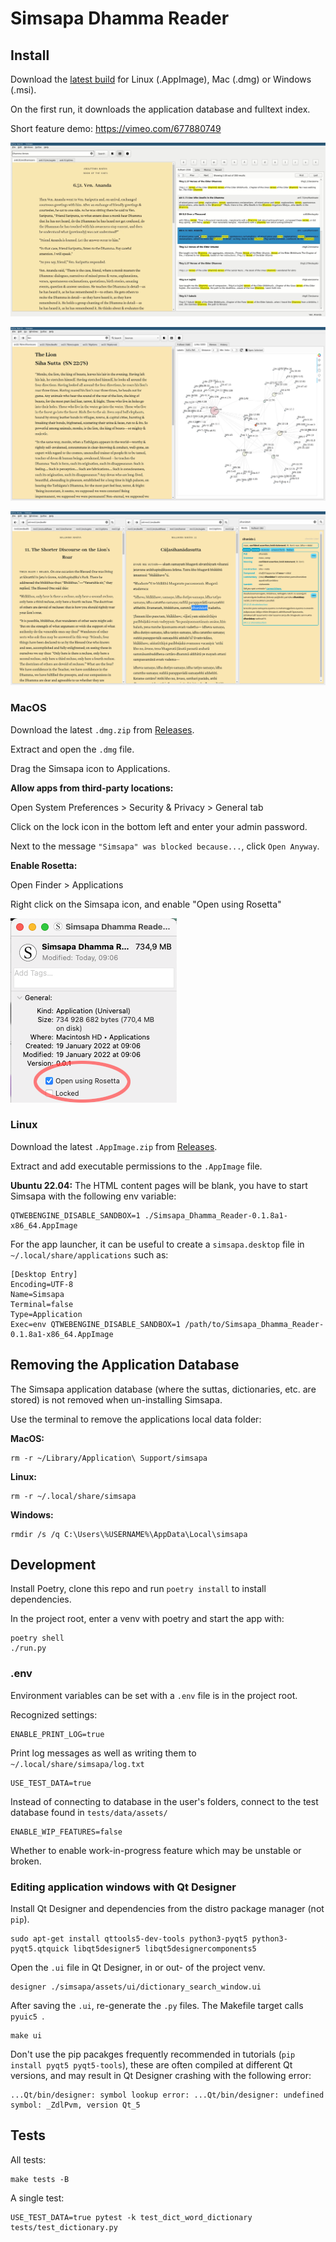# Simsapa Dhamma Reader

## Install

Download the [latest build](https://www.dropbox.com/sh/j26b8sb955hj5x6/AABh0SCsRA7bY1bTGhKA5x1Pa?dl=0) for Linux (.AppImage), Mac (.dmg) or Windows (.msi).

On the first run, it downloads the application database and fulltext index.

Short feature demo: <https://vimeo.com/677880749>

![Sutta Search](docs/sutta-search-screenshot.jpg)

![Sutta Links](docs/sutta-links-screenshot.jpg)

![Sutta Study](docs/sutta-study-screenshot.png)

### MacOS

Download the latest `.dmg.zip` from [Releases](https://github.com/simsapa/simsapa/releases/).

Extract and open the `.dmg` file.

Drag the Simsapa icon to Applications.

**Allow apps from third-party locations:**

Open System Preferences > Security & Privacy > General tab

Click on the lock icon in the bottom left and enter your admin password.

Next to the message `"Simsapa" was blocked because...`, click `Open Anyway`.

**Enable Rosetta:**

Open Finder > Applications

Right click on the Simsapa icon, and enable "Open using Rosetta"

![Enable Rosetta](./docs/macos-open-using-rosetta_crop.png)

### Linux

Download the latest `.AppImage.zip` from [Releases](https://github.com/simsapa/simsapa/releases/).

Extract and add executable permissions to the `.AppImage` file.

**Ubuntu 22.04:** The HTML content pages will be blank, you have to start Simsapa with the following env variable:

``` shell
QTWEBENGINE_DISABLE_SANDBOX=1 ./Simsapa_Dhamma_Reader-0.1.8a1-x86_64.AppImage
```

For the app launcher, it can be useful to create a `simsapa.desktop` file in `~/.local/share/applications` such as:

```
[Desktop Entry]
Encoding=UTF-8
Name=Simsapa
Terminal=false
Type=Application
Exec=env QTWEBENGINE_DISABLE_SANDBOX=1 /path/to/Simsapa_Dhamma_Reader-0.1.8a1-x86_64.AppImage
```

## Removing the Application Database

The Simsapa application database (where the suttas, dictionaries, etc. are stored) is not removed when un-installing Simsapa.

Use the terminal to remove the applications local data folder:

**MacOS:**

``` shell
rm -r ~/Library/Application\ Support/simsapa
```

**Linux:**

``` shell
rm -r ~/.local/share/simsapa
```

**Windows:**

``` shell
rmdir /s /q C:\Users\%USERNAME%\AppData\Local\simsapa
```

## Development

Install Poetry, clone this repo and run `poetry install` to install dependencies.

In the project root, enter a venv with poetry and start the app with:

``` shell
poetry shell
./run.py
```

### .env

Environment variables can be set with a `.env` file is in the project root.

Recognized settings:

```
ENABLE_PRINT_LOG=true
```

Print log messages as well as writing them to `~/.local/share/simsapa/log.txt`

```
USE_TEST_DATA=true
```

Instead of connecting to database in the user's folders, connect to the test
database found in `tests/data/assets/`

```
ENABLE_WIP_FEATURES=false
```

Whether to enable work-in-progress feature which may be unstable or broken.

### Editing application windows with Qt Designer

Install Qt Designer and dependencies from the distro package manager (not `pip`).

``` shell
sudo apt-get install qttools5-dev-tools python3-pyqt5 python3-pyqt5.qtquick libqt5designer5 libqt5designercomponents5
```

Open the `.ui` file in Qt Designer, in or out- of the project venv.

``` shell
designer ./simsapa/assets/ui/dictionary_search_window.ui
```

After saving the `.ui`, re-generate the `.py` files. The Makefile target calls `pyuic5 `.

``` shell
make ui
```

Don't use the pip pacakges frequently recommended in tutorials (`pip install
pyqt5 pyqt5-tools`), these are often compiled at different Qt versions, and may
result in Qt Designer crashing with the following error:

```
...Qt/bin/designer: symbol lookup error: ...Qt/bin/designer: undefined symbol: _ZdlPvm, version Qt_5
```

## Tests

All tests:

``` shell
make tests -B
```

A single test:

``` shell
USE_TEST_DATA=true pytest -k test_dict_word_dictionary tests/test_dictionary.py
```

